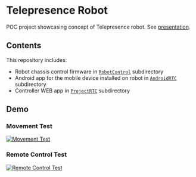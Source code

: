 # Telepresence Robot
POC project showcasing concept of Telepresence robot. See [presentation](https://docs.google.com/presentation/d/17IMiyJbYmXMNmQYshKpdtc69EZUAMqOpMEtW1brKiLw).

## Contents

This repository includes:
 - Robot chassis control firmware in [`RobotControl`](https://github.com/aldomozhirov/TelepresenceRobot/tree/master/RobotControl) subdirectory
 - Android app for the mobile device installed on robot in [`AndroidRTC`](https://github.com/aldomozhirov/TelepresenceRobot/tree/master/AndroidRTC) subdirectory
 - Controller WEB app in [`ProjectRTC`](https://github.com/aldomozhirov/TelepresenceRobot/tree/master/ProjectRTC) subdirectory

## Demo

### Movement Test
[![Movement Test](https://img.youtube.com/vi/mwYcMxRYzkY/0.jpg)](https://www.youtube.com/watch?v=mwYcMxRYzkY)

### Remote Control Test
[![Remote Control Test](https://img.youtube.com/vi/a6pFXhL2lEU/0.jpg)](https://www.youtube.com/watch?v=a6pFXhL2lEU)
